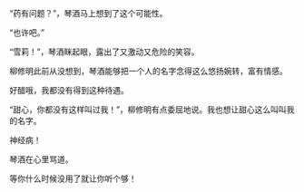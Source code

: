 “药有问题？”，琴酒马上想到了这个可能性。

“也许吧。”

“雪莉！”，琴酒眯起眼，露出了又激动又危险的笑容。

柳修明此前从没想到，琴酒能够把一个人的名字念得这么悠扬婉转，富有情感。

好醋哦，我都没有得到这种待遇。

“甜心，你都没有这样叫过我！”，柳修明有点委屈地说。我也想让甜心这么叫叫我的名字。

神经病！

琴酒在心里骂道。

等你什么时候没用了就让你听个够！